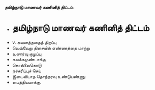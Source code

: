 **தமிழ்நாடு மாணவர் கணினித் திட்டம்**
- # தமிழ்நாடு மாணவர் கணினித் திட்டம்
- v. கவனத்ததைத் திறப்பு
- வெவ்வேறு திசையில் எண்ணத்தை மாற்று
- உணர்வு குழப்பு
- கலக்கமுண்டாக்கு
- தொல்லைகொடு
-  நச்சரிப்புச் செய்
- இடைவிடாத தொந்தரவு உண்டுபண்ணு
- பைத்தியமாக்கு.

